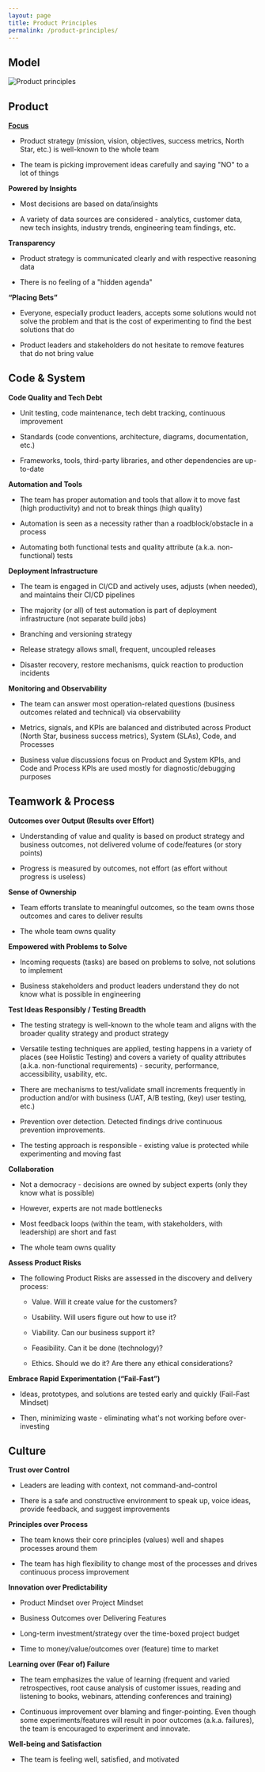 ```yaml
---
layout: page
title: Product Principles
permalink: /product-principles/
---
```


## Model

![Product principles](/_pages/product-principles/product-principles.drawio.svg)

## Product

[**Focus**](/product-principles/focus/)

- Product strategy (mission, vision, objectives, success metrics, North Star, etc.) is well-known to the whole team

- The team is picking improvement ideas carefully and saying "NO" to a lot of things

**Powered by Insights**

- Most decisions are based on data/insights

- A variety of data sources are considered - analytics, customer data, new tech insights, industry trends, engineering team findings, etc.

**Transparency**

- Product strategy is communicated clearly and with respective reasoning data

- There is no feeling of a "hidden agenda"

**“Placing Bets”**

- Everyone, especially product leaders, accepts some solutions would not solve the problem and that is the cost of experimenting to find the best solutions that do

- Product leaders and stakeholders do not hesitate to remove features that do not bring value

## Code & System

**Code Quality and Tech Debt**

- Unit testing, code maintenance, tech debt tracking, continuous improvement

- Standards (code conventions, architecture, diagrams, documentation, etc.)

- Frameworks, tools, third-party libraries, and other dependencies are up-to-date

**Automation and Tools**

- The team has proper automation and tools that allow it to move fast (high productivity) and not to break things (high quality)

- Automation is seen as a necessity rather than a roadblock/obstacle in a process

- Automating both functional tests and quality attribute (a.k.a. non-functional) tests

**Deployment Infrastructure**

- The team is engaged in CI/CD and actively uses, adjusts (when needed), and maintains their CI/CD pipelines

- The majority (or all) of test automation is part of deployment infrastructure (not separate build jobs)

- Branching and versioning strategy

- Release strategy allows small, frequent, uncoupled releases

- Disaster recovery, restore mechanisms, quick reaction to production incidents

**Monitoring and Observability**

- The team can answer most operation-related questions (business outcomes related and technical) via observability

- Metrics, signals, and KPIs are balanced and distributed across Product (North Star, business success metrics), System (SLAs), Code, and Processes

- Business value discussions focus on Product and System KPIs, and Code and Process KPIs are used mostly for diagnostic/debugging purposes

## Teamwork & Process

**Outcomes over Output (Results over Effort)**

- Understanding of value and quality is based on product strategy and business outcomes, not delivered volume of code/features (or story points)

- Progress is measured by outcomes, not effort (as effort without progress is useless)

**Sense of Ownership**

- Team efforts translate to meaningful outcomes, so the team owns those outcomes and cares to deliver results

- The whole team owns quality

**Empowered with Problems to Solve**

- Incoming requests (tasks) are based on problems to solve, not solutions to implement

- Business stakeholders and product leaders understand they do not know what is possible in engineering

**Test Ideas Responsibly / Testing Breadth**

- The testing strategy is well-known to the whole team and aligns with the broader quality strategy and product strategy

- Versatile testing techniques are applied, testing happens in a variety of places (see Holistic Testing) and covers a variety of quality attributes (a.k.a. non-functional requirements) - security, performance, accessibility, usability, etc.

- There are mechanisms to test/validate small increments frequently in production and/or with business (UAT, A/B testing, (key) user testing, etc.)

- Prevention over detection. Detected findings drive continuous prevention improvements.

- The testing approach is responsible - existing value is protected while experimenting and moving fast

**Collaboration**

- Not a democracy - decisions are owned by subject experts (only they know what is possible)

- However, experts are not made bottlenecks

- Most feedback loops (within the team, with stakeholders, with leadership) are short and fast

- The whole team owns quality

**Assess Product Risks**

- The following Product Risks are assessed in the discovery and delivery process:
    - Value. Will it create value for the customers?
    
    - Usability. Will users figure out how to use it?
    
    - Viability. Can our business support it?
    
    - Feasibility. Can it be done (technology)?
    
    - Ethics. Should we do it? Are there any ethical considerations?

**Embrace Rapid Experimentation (“Fail-Fast”)**

- Ideas, prototypes, and solutions are tested early and quickly (Fail-Fast Mindset)

- Then, minimizing waste - eliminating what's not working before over-investing

## Culture

**Trust over Control**

- Leaders are leading with context, not command-and-control

- There is a safe and constructive environment to speak up, voice ideas, provide feedback, and suggest improvements

**Principles over Process**

- The team knows their core principles (values) well and shapes processes around them

- The team has high flexibility to change most of the processes and drives continuous process improvement

**Innovation over Predictability**

- Product Mindset over Project Mindset

- Business Outcomes over Delivering Features

- Long-term investment/strategy over the time-boxed project budget

- Time to money/value/outcomes over (feature) time to market

**Learning over (Fear of) Failure**

- The team emphasizes the value of learning (frequent and varied retrospectives, root cause analysis of customer issues, reading and listening to books, webinars, attending conferences and training)

- Continuous improvement over blaming and finger-pointing. Even though some experiments/features will result in poor outcomes (a.k.a. failures), the team is encouraged to experiment and innovate.

**Well-being and Satisfaction**

- The team is feeling well, satisfied, and motivated